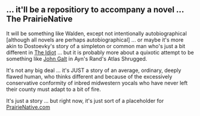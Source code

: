 ## ... it'll be a repositiory to accompany a novel ... The PrairieNative

It will be something like Walden, except not intentionally autobiographical [although all novels are perhaps autobiographical]  ... or maybe it's more akin to Dostoevky's story of a simpleton or common man who's just a bit different in [The Idiot](https://www.gutenberg.org/files/2638/2638-h/2638-h.htm) ... but it is probably more about a quixotic attempt to be something like [John Galt](https://www.whoisjohngalt.com/) in Ayn's Rand's Atlas Shrugged.

It's not any big deal ... it's JUST a story of an average, ordinary, deeply flawed human, who thinks different and because of the excessively conservative conformity of inbred midwestern yocals who have never left their county must adapt to a bit of fire.

 It's just a story ... but right now, it's just sort of a placeholder for [PrairieNative.com](http://wwww.prairienative.com/)
